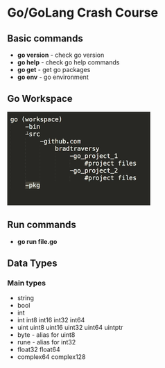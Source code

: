 # Go/GoLang Crash Course

## Basic commands

* **go version** - check go version
* **go help** - check go help commands
* **go get** - get go packages
* **go env** - go environment

## Go Workspace

![Workspace](./resources/workspace.PNG)

## Run commands

* **go run file.go** 

## Data Types

### Main types    
* string
* bool
* int
* int int8 int16 int32 int64
* uint uint8 uint16 uint32 uint64 uintptr
* byte - alias for uint8
* rune - alias for int32
* float32 float64
* complex64 complex128